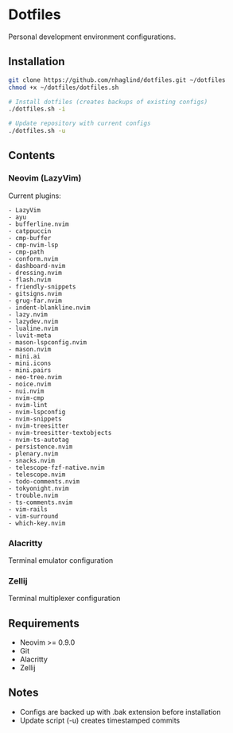 # Dotfiles

Personal development environment configurations.

## Installation

```bash
git clone https://github.com/nhaglind/dotfiles.git ~/dotfiles
chmod +x ~/dotfiles/dotfiles.sh

# Install dotfiles (creates backups of existing configs)
./dotfiles.sh -i

# Update repository with current configs
./dotfiles.sh -u
```

## Contents

### Neovim (LazyVim)
Current plugins:
```
- LazyVim
- ayu
- bufferline.nvim
- catppuccin
- cmp-buffer
- cmp-nvim-lsp
- cmp-path
- conform.nvim
- dashboard-nvim
- dressing.nvim
- flash.nvim
- friendly-snippets
- gitsigns.nvim
- grug-far.nvim
- indent-blankline.nvim
- lazy.nvim
- lazydev.nvim
- lualine.nvim
- luvit-meta
- mason-lspconfig.nvim
- mason.nvim
- mini.ai
- mini.icons
- mini.pairs
- neo-tree.nvim
- noice.nvim
- nui.nvim
- nvim-cmp
- nvim-lint
- nvim-lspconfig
- nvim-snippets
- nvim-treesitter
- nvim-treesitter-textobjects
- nvim-ts-autotag
- persistence.nvim
- plenary.nvim
- snacks.nvim
- telescope-fzf-native.nvim
- telescope.nvim
- todo-comments.nvim
- tokyonight.nvim
- trouble.nvim
- ts-comments.nvim
- vim-rails
- vim-surround
- which-key.nvim
```

### Alacritty
Terminal emulator configuration

### Zellij
Terminal multiplexer configuration

## Requirements

- Neovim >= 0.9.0
- Git
- Alacritty
- Zellij

## Notes

- Configs are backed up with .bak extension before installation
- Update script (-u) creates timestamped commits
